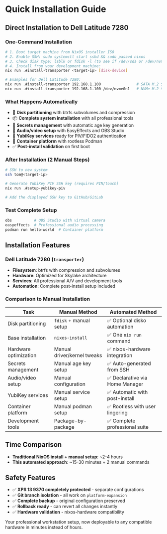 # Quick Installation Guide

## Direct Installation to Dell Latitude 7280

### One-Command Installation
```bash
# 1. Boot target machine from NixOS installer ISO
# 2. Enable SSH: sudo systemctl start sshd && sudo passwd nixos  
# 3. Check disk type: lsblk or fdisk -l (to see if /dev/sda or /dev/nvme0n1)
# 4. Install from your development machine:
nix run .#install-transporter <target-ip> [disk-device]

# Examples for Dell Latitude 7280:
nix run .#install-transporter 192.168.1.100                # SATA M.2 SSD (default)
nix run .#install-transporter 192.168.1.100 /dev/nvme0n1   # NVMe M.2 SSD
```

### What Happens Automatically
- 🔧 **Disk partitioning** with btrfs subvolumes and compression
- 📦 **Complete system installation** with all professional tools
- 🔐 **Secrets management** with automatic age key generation
- 🎵 **Audio/video setup** with EasyEffects and OBS Studio
- 🔑 **YubiKey services** ready for PIV/FIDO2 authentication
- 🐳 **Container platform** with rootless Podman
- ✅ **Post-install validation** on first boot

### After Installation (2 Manual Steps)
```bash
# SSH to new system
ssh tom@<target-ip>

# Generate YubiKey PIV SSH key (requires PIN/touch)
nix run .#setup-yubikey-piv

# Add the displayed SSH key to GitHub/GitLab
```

### Test Complete Setup
```bash
obs          # OBS Studio with virtual camera
easyeffects  # Professional audio processing
podman run hello-world  # Container platform
```

## Installation Features

### Dell Latitude 7280 (`transporter`)
- **Filesystem**: btrfs with compression and subvolumes
- **Hardware**: Optimized for Skylake architecture
- **Services**: All professional A/V and development tools
- **Automation**: Complete post-install setup included

### Comparison to Manual Installation
| Task | Manual Method | Automated Method |
|------|---------------|------------------|
| Disk partitioning | `fdisk` + manual setup | ✅ Optional disko automation |
| Base installation | `nixos-install` | ✅ One `nix run` command |
| Hardware optimization | Manual driver/kernel tweaks | ✅ nixos-hardware integration |
| Secrets management | Manual age key setup | ✅ Auto-generated from SSH |
| Audio/video setup | Manual configuration | ✅ Declarative via Home Manager |
| YubiKey services | Manual service setup | ✅ Automatic with post-install |
| Container platform | Manual podman setup | ✅ Rootless with user lingering |
| Development tools | Package-by-package | ✅ Complete professional suite |

## Time Comparison
- **Traditional NixOS install + manual setup**: ~2-4 hours
- **This automated approach**: ~15-30 minutes + 2 manual commands

## Safety Features
- ✅ **XPS 13 9370 completely protected** - separate configurations
- ✅ **Git branch isolation** - all work on `platform-expansion` 
- ✅ **Complete backup** - original configuration preserved
- ✅ **Rollback ready** - can revert all changes instantly
- ✅ **Hardware validation** - nixos-hardware compatibility

Your professional workstation setup, now deployable to any compatible hardware in minutes instead of hours.